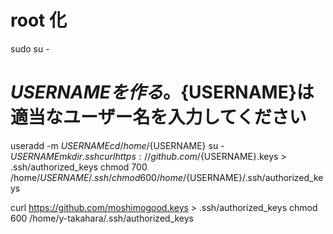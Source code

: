 # root 化

sudo su -

# ${USERNAME} を作る。${USERNAME}は適当なユーザー名を入力してください

useradd -m ${USERNAME}
cd /home/${USERNAME}
su - ${USERNAME}
mkdir .ssh
curl https://github.com/${USERNAME}.keys > .ssh/authorized_keys
chmod 700 /home/${USERNAME}/.ssh/
chmod 600 /home/${USERNAME}/.ssh/authorized_keys

curl https://github.com/moshimogood.keys > .ssh/authorized_keys
chmod 600 /home/y-takahara/.ssh/authorized_keys
